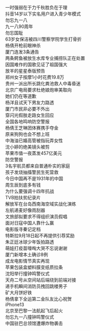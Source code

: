 一时强弱在于力千秋胜负在于理  
抖音14岁以下实名用户进入青少年模式  
勿忘九一八  
九一八90周年  
勿忘国耻  
63岁女保洁被四川警察学院学生打骨折  
杨倩开枪前眼神杀  
厦门连发3条通告  
两条鳄鱼被放生水库专业捕捞队正在处置  
因国难作的国歌见证了祖国强大  
放羊的星星泰版预告  
郑州女子按摩1小时花费19.8万  
贵州一派出所长跳化粪池救人中毒昏迷  
北京广电局要求杜绝娘炮审美取向  
她们仍在等道歉  
杨洋且试天下男友力路透  
厦门市民非必要不外出  
穿闪光假肢走路女生回应  
全国各地鸣响防空警报  
杨倩王芝琳团体赛携手夺金  
原来狗狗也会不想上班  
中海油已婚高管被指玩弄女性  
沈小婷的绝美镜头被剪  
苹果市值一夜蒸发457亿美元  
防空警报  
3名宇航员都来自普通朴实的家庭  
孩子发烧抽搐警民生死营救  
今日中国再不是1931年的中国  
周生辰到底多有钱  
为什么要强调十四年抗战  
TVB拍扶贫纪录片  
解放军在台岛西南海空域实战化演练  
左航递麦好像雨刮器  
文旅部拟要求不得组织演员假唱  
面对日寇中国人靠什么赢  
电影版寻秦记定档  
特斯拉9月18日起不再提供引荐奖励  
朱正廷冰球少年饭拍路透  
萌娃打疫苗嚎啕大哭不忘说谢谢  
厦门新增本土确诊8例  
成龙电影情节真实再现  
苹果包装盒塑料膜变纸质拉条  
沈阳举行撞钟鸣警仪式  
天舟二号从空间站后端绕到前端对接  
递手机瞬间消防员拽回跳楼男子  
矿大月饼好铁  
杨倩拿下全运第二金队友比心祝贺  
iPhone13  
北京至巴黎一法航起飞后起火  
勿忘九一八撞钟鸣警仪式  
中国驻巴总领馆遭爆炸物袭击  
